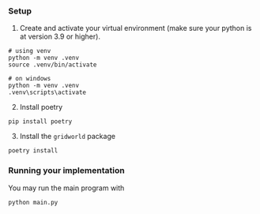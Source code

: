 ### Setup
1. Create and activate your virtual environment (make sure your python is at version 3.9 or higher).
```
# using venv
python -m venv .venv
source .venv/bin/activate   

# on windows
python -m venv .venv
.venv\scripts\activate
```

2. Install poetry
```
pip install poetry
```

3. Install the `gridworld` package
```
poetry install
```

###  Running your implementation
You may run the main program with
```
python main.py
```
